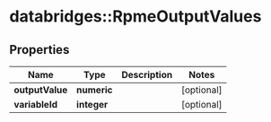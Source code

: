 # databridges::RpmeOutputValues


## Properties
Name | Type | Description | Notes
------------ | ------------- | ------------- | -------------
**outputValue** | **numeric** |  | [optional] 
**variableId** | **integer** |  | [optional] 


